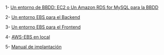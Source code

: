 

1- [Un entorno de BBDD: EC2 o Un Amazon RDS for MySQL para la BBDD](./BBDD/)


2- [Un entorno EBS para el Backend](./Backend)


3- [Un entorno EBS para el Frontend](./Frontend)


4- [AWS-EBS en local](./Local)

 
5- [Manual de implantación](./Manual_De_Implantacion)

